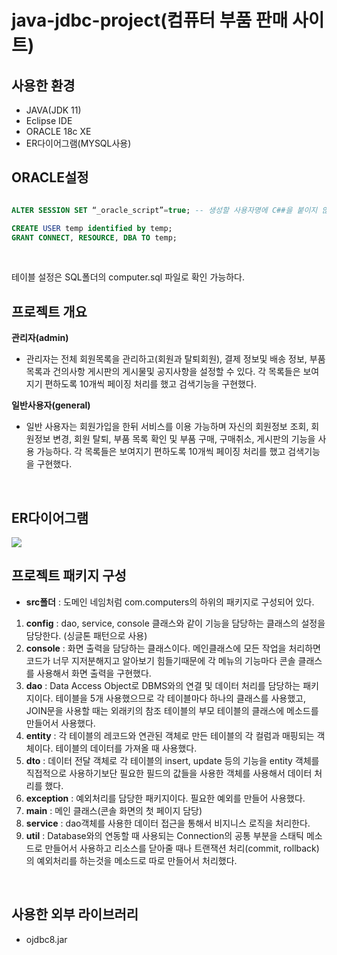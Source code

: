 # java-jdbc-project(컴퓨터 부품 판매 사이트)

## 사용한 환경
- JAVA(JDK 11)
- Eclipse IDE
- ORACLE 18c XE
- ER다이어그램(MYSQL사용)

## ORACLE설정
```sql

ALTER SESSION SET “_oracle_script”=true; -- 생성할 사용자명에 C##을 붙이지 않기위해서 사용

CREATE USER temp identified by temp;
GRANT CONNECT, RESOURCE, DBA TO temp;
```
<br/>

테이블 설정은 SQL폴더의 computer.sql 파일로 확인 가능하다.

## 프로젝트 개요
**관리자(admin)**
- 관리자는 전체 회원목록을 관리하고(회원과 탈퇴회원), 결제 정보및 배송 정보, 부품 목록과 건의사항 게시판의 게시물및 공지사항을 설정할 수 있다. 각 목록들은 보여지기 편하도록 10개씩 페이징 처리를 했고 검색기능을 구현했다.


**일반사용자(general)**
- 일반 사용자는 회원가입을 한뒤 서비스를 이용 가능하며 자신의 회원정보 조회, 회원정보 변경, 회원 탈퇴, 부품 목록 확인 및 부품 구매, 구매취소, 게시판의 기능을 사용 가능하다. 각 목록들은 보여지기 편하도록 10개씩 페이징 처리를 했고 검색기능을 구현했다.

<br/>

## ER다이어그램
<img src="https://user-images.githubusercontent.com/95058915/166146836-c748cde2-4549-4bc0-a186-52c408d5eead.png" >

## 프로젝트 패키지 구성
- **src폴더** : 도메인 네임처럼 com.computers의 하위의 패키지로 구성되어 있다. <br/>  
1. **config** : dao, service, console 클래스와 같이 기능을 담당하는 클래스의 설정을 담당한다. (싱글톤 패턴으로 사용)
2. **console** : 화면 출력을 담당하는 클래스이다. 메인클래스에 모든 작업을 처리하면 코드가 너무 지저분해지고 알아보기 힘들기때문에 각 메뉴의 기능마다 콘솔 클래스를 사용해서 화면 출력을 구현했다.
3. **dao** : Data Access Object로 DBMS와의 연결 및 데이터 처리를 담당하는 패키지이다. 테이블을 5개 사용했으므로 각 테이블마다 하나의 클래스를 사용했고, JOIN문을 사용할 때는 외래키의 참조 테이블의 부모 테이블의 클래스에 메소드를 만들어서 사용했다.
4. **entity** : 각 테이블의 레코드와 연관된 객체로 만든 테이블의 각 컬럼과 매핑되는 객체이다. 테이블의 데이터를 가져올 때 사용했다.
5. **dto** : 데이터 전달 객체로 각 테이블의 insert, update 등의 기능을 entity 객체를 직접적으로 사용하기보단 필요한 필드의 값들을 사용한 객체를 사용해서 데이터 처리를 했다.
6. **exception** : 예외처리를 담당한 패키지이다. 필요한 예외를 만들어 사용했다.
7. **main** : 메인 클래스(콘솔 화면의 첫 페이지 담당)
8. **service** : dao객체를 사용한 데이터 접근을 통해서 비지니스 로직을 처리한다.
9. **util** : Database와의 연동할 때 사용되는 Connection의 공통 부분을 스태틱 메소드로 만들어서 사용하고 리소스를 닫아줄 때나 트랜잭션 처리(commit, rollback)의 예외처리를 하는것을 메소드로 따로 만들어서 처리했다.
<br/>

## 사용한 외부 라이브러리
- ojdbc8.jar

